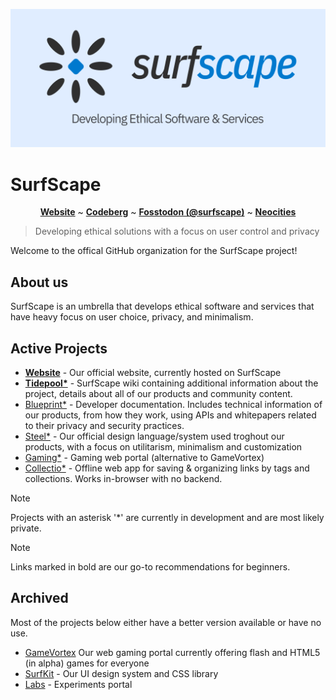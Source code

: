 [![SurfScape banner](banner.png)](https://github.com/surfscape)

# SurfScape

<p align="center"><b><a href="https://surfscape.neocites.org/">Website</a></b> ~ <b><a href="https://codeberg.org/SurfScape">Codeberg</a></b> ~ <b><a href="https://fosstodon.org/@surfscape">Fosstodon (@surfscape)</a></b> ~ <b><a href="https://neocities.org/site/surfscape">Neocities</a></b></p>

> Developing ethical solutions with a focus on user control and privacy

Welcome to the offical GitHub organization for the SurfScape project!

## About us

SurfScape is an umbrella that develops ethical software and services that have heavy focus on user choice, privacy, and minimalism.

## Active Projects

- **[Website](https://github.com/surfscape/web-portal)** - Our official website, currently hosted on SurfScape
- **[Tidepool*](https://github.com/surfscape/tidepool)** - SurfScape wiki containing additional information about the project, details about all of our products and community content.
- [Blueprint*](https://github.com/surfscape/blueprint) - Developer documentation. Includes technical information of our products, from how they work, using APIs and whitepapers related to their privacy and security practices.
- [Steel*](https://github.com/surfscape/steel) - Our official design language/system used troghout our products, with a focus on utilitarism, minimalism and customization
- [Gaming*](https://github.com/surfscape/gaming) - Gaming web portal (alternative to GameVortex)
- [Collectio*](https://github.com/surfscape/collectio) - Offline web app for saving & organizing links by tags and collections. Works in-browser with no backend.

> [!NOTE]
> Projects with an asterisk '*' are currently in development and are most likely private.

> [!NOTE]
> Links marked in bold are our go-to recommendations for beginners.

## Archived

Most of the projects below either have a better version available or have no use.

- [GameVortex](https://github.com/surfscape/gamevortex) Our web gaming portal currently offering flash and HTML5 (in alpha) games for everyone
- [SurfKit](https://github.com/surfscape/surfkit) - Our UI design system and CSS library
- [Labs](https://github.com/surfscape/labs) - Experiments portal
